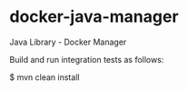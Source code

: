 # docker-java-manager
Java Library - Docker Manager

Build and run integration tests as follows:

$ mvn clean install
